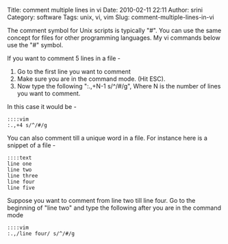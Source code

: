 Title: comment multiple lines in vi
Date: 2010-02-11 22:11
Author: srini
Category: software
Tags: unix, vi, vim
Slug: comment-multiple-lines-in-vi

The comment symbol for Unix scripts is typically "#". You can use the
same concept for files for other programming languages. My vi commands
below use the "#" symbol.  
  
If you want to comment 5 lines in a file -


1.  Go to the first line you want to comment
2.  Make sure you are in the command mode. (Hit ESC).
3.  Now type the following ":.,+N-1 s/^/#/g", Where N is the
    number of lines you want to comment.


In this case it would be -

    ::::vim  
    :.,+4 s/^/#/g  


You can also comment till a unique word in a file. For instance here is
a snippet of a file -  

    ::::text  
    line one  
    line two  
    line three  
    line four  
    line five  

Suppose you want to comment from line two till line four. Go to the
beginning of "line two" and type the following after you are in the
command mode  

    ::::vim  
    :.,/line four/ s/^/#/g  

